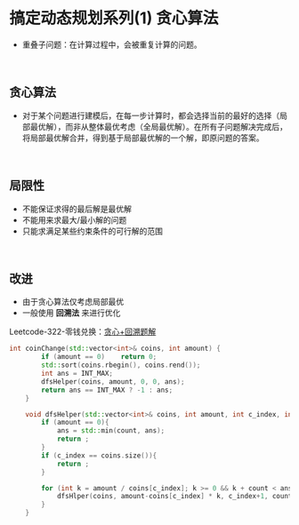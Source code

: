 # 搞定动态规划系列(1) 贪心算法



- 重叠子问题：在计算过程中，会被重复计算的问题。

</br>

## 贪心算法

- 对于某个问题进行建模后，在每一步计算时，都会选择当前的最好的选择（局部最优解），而非从整体最优考虑（全局最优解）。在所有子问题解决完成后，将局部最优解合并，得到基于局部最优解的一个解，即原问题的答案。

</br>

## 局限性

- 不能保证求得的最后解是最优解
- 不能用来求最大/最小解的问题
- 只能求满足某些约束条件的可行解的范围

</br>

## 改进

- 由于贪心算法仅考虑局部最优
- 一般使用 **回溯法** 来进行优化



Leetcode-322-零钱兑换：[贪心+回溯题解](https://leetcode-cn.com/problems/coin-change/solution/322-by-ikaruga/)

```C++
int coinChange(std::vector<int>& coins, int amount) {
        if (amount == 0)    return 0;
        std::sort(coins.rbegin(), coins.rend());
        int ans = INT_MAX;
        dfsHelper(coins, amount, 0, 0, ans);
        return ans == INT_MAX ? -1 : ans;
    }

    void dfsHelper(std::vector<int>& coins, int amount, int c_index, int count, int& ans){
        if (amount == 0){
            ans = std::min(count, ans);
            return ;
        }
        if (c_index == coins.size()){
            return ;
        }

        for (int k = amount / coins[c_index]; k >= 0 && k + count < ans; k--){
            dfsHlper(coins, amount-coins[c_index] * k, c_index+1, count+k, ans );
        }
    }
```



